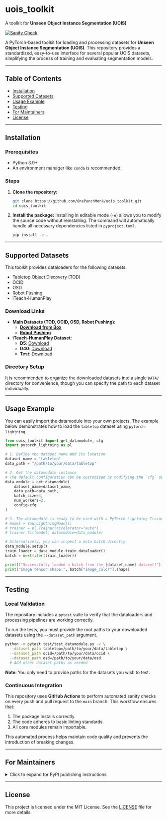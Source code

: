 #  **uois_toolkit**  
A toolkit for **Unseen Object Instance Segmentation (UOIS)**  

[![Sanity Check](https://github.com/OnePunchMonk/uois_toolkit/actions/workflows/sanity_check.yml/badge.svg)](https://github.com/OnePunchMonk/uois_toolkit/actions/workflows/sanity_check.yml)

A PyTorch-based toolkit for loading and processing datasets for **Unseen Object Instance Segmentation (UOIS)**. This repository provides a standardized, easy-to-use interface for several popular UOIS datasets, simplifying the process of training and evaluating segmentation models.

---

## Table of Contents

- [Installation](#installation)
- [Supported Datasets](#supported-datasets)
- [Usage Example](#usage-example)
- [Testing](#testing)
- [For Maintainers](#for-maintainers)
- [License](#license)

---

## Installation

### Prerequisites
- Python 3.9+
- An environment manager like `conda` is recommended.

### Steps

1.  **Clone the repository:**
    ```bash
    git clone https://github.com/OnePunchMonk/uois_toolkit.git
    cd uois_toolkit
    ```

2.  **Install the package:**
    Installing in editable mode (`-e`) allows you to modify the source code without reinstalling. The command will automatically handle all necessary dependencies listed in `pyproject.toml`.
    ```bash
    pip install -e .
    ```

---

## Supported Datasets

This toolkit provides dataloaders for the following datasets:

- Tabletop Object Discovery (TOD)
- OCID
- OSD
- Robot Pushing
- iTeach-HumanPlay

### Download Links

- **Main Datasets (TOD, OCID, OSD, Robot Pushing)**:
  - [**Download from Box**](https://utdallas.box.com/v/uois-datasets)
  - [**Robot Pushing**](https://utdallas.app.box.com/s/yipcemru6qsbw0wj1nsdxq1dw5mjbtiq)
- **iTeach-HumanPlay Dataset**:
  - **D5**: [Download](https://utdallas.box.com/v/iTeach-HumanPlay-D5)
  - **D40**: [Download](https://utdallas.box.com/v/iTeach-HumanPlay-D40)
  - **Test**: [Download](https://utdallas.box.com/v/iTeach-HumanPlay-Test)

### Directory Setup

It is recommended to organize the downloaded datasets into a single `DATA/` directory for convenience, though you can specify the path to each dataset individually.

---

## Usage Example

You can easily import the datamodule into your own projects. The example below demonstrates how to load the `tabletop` dataset using `pytorch-lightning`.

```python
from uois_toolkit import get_datamodule, cfg
import pytorch_lightning as pl

# 1. Define the dataset name and its location
dataset_name = "tabletop"
data_path = "/path/to/your/data/tabletop"

# 2. Get the datamodule instance
# The default configuration can be customized by modifying the `cfg` object
data_module = get_datamodule(
    dataset_name=dataset_name,
    data_path=data_path,
    batch_size=4,
    num_workers=2,
    config=cfg
)

# 3. The datamodule is ready to be used with a PyTorch Lightning Trainer
# model = YourLightningModel()
# trainer = pl.Trainer(accelerator="auto")
# trainer.fit(model, datamodule=data_module)

# Alternatively, you can inspect a data batch directly
data_module.setup()
train_loader = data_module.train_dataloader()
batch = next(iter(train_loader))

print(f"Successfully loaded a batch from the {dataset_name} dataset!")
print("Image tensor shape:", batch["image_color"].shape)
```

---

## Testing

### Local Validation

The repository includes a `pytest` suite to verify that the dataloaders and processing pipelines are working correctly.

To run the tests, you must provide the root paths to your downloaded datasets using the `--dataset_path` argument.

```bash
python -m pytest test/test_datamodule.py -v \
  --dataset_path tabletop=/path/to/your/data/tabletop \
  --dataset_path ocid=/path/to/your/data/ocid \
  --dataset_path osd=/path/to/your/data/osd
  # Add other dataset paths as needed
```
**Note**: You only need to provide paths for the datasets you wish to test.

### Continuous Integration

This repository uses **GitHub Actions** to perform automated sanity checks on every push and pull request to the `main` branch. This workflow ensures that:
1. The package installs correctly.
2. The code adheres to basic linting standards.
3. All core modules remain importable.

This automated process helps maintain code quality and prevents the introduction of breaking changes.

---

## For Maintainers

<details>
<summary>Click to expand for PyPI publishing instructions</summary>

```bash
# 1. Install build tools
python -m pip install build twine

# 2. Clean previous builds
rm -rf build/ dist/ *.egg-info

# 3. Build the distribution files
python -m build

# 4. Upload to PyPI (requires a configured PyPI token)
twine upload dist/*
```

</details>

---

## License

This project is licensed under the MIT License. See the [LICENSE](LICENSE) file for more details.
